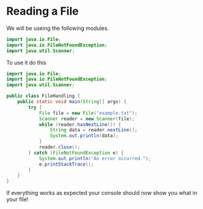 # Reading a File

We will be useing the following modules.

```java
import java.io.File;
import java.io.FileNotFoundException;
import java.util.Scanner;
```
To use it do this

```java
import java.io.File;
import java.io.FileNotFoundException;
import java.util.Scanner;

public class FileHandling {
    public static void main(String[] args) {
        try {
            File file = new File("example.txt");
            Scanner reader = new Scanner(file);
            while (reader.hasNextLine()) {
                String data = reader.nextLine();
                System.out.println(data);
            }
            reader.close();
        } catch (FileNotFoundException e) {
            System.out.println("An error occurred.");
            e.printStackTrace();
        }
    }
}
```
If everything works as expected your console should now show you what in your file!

